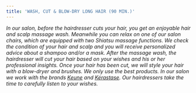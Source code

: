 ```yaml
---
title: 'WASH, CUT & BLOW-DRY LONG HAIR (90 MIN.)'
---
```


*In our salon, before the hairdresser cuts your hair, you get an enjoyable hair and scalp massage wash. Meanwhile you can relax on one of our salon chairs, which are equipped with two Shiatsu massage functions. We check the condition of your hair and scalp and you will receive personalized advice about a shampoo and/or a mask. After the massage wash, the hairdresser will cut your hair based on your wishes and his or her professional insights. Once your hair has been cut, we will style your hair with a blow-dryer and brushes. We only use the best products. In our salon we work with the brands [<u>Keune</u>](http://www.keune.nl/) and [<u>K&eacute;rastase</u>](http://www.kerastase.nl/nl-nl/home). Our hairdressers take the time to carefully listen to your wishes.*
